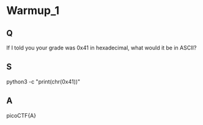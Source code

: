 
# Warmup_1

## Q

If I told you your grade was 0x41 in hexadecimal, what would it be in ASCII?

## S

python3 -c "print(chr(0x41))"

## A

picoCTF{A}


